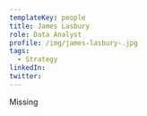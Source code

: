 ```yaml
---
templateKey: people
title: James Lasbury
role: Data Analyst
profile: /img/james-lasbury-.jpg
tags:
  - Strategy
linkedIn: 
twitter: 
---
```


Missing